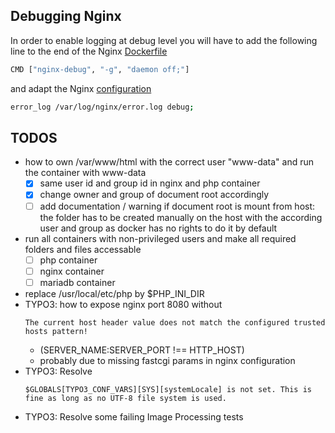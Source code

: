 ## Debugging Nginx
In order to enable logging at debug level you will have to add the following line to the end of the
Nginx [Dockerfile](nginx/Dockerfile)
```bash
CMD ["nginx-debug", "-g", "daemon off;"]
```
and adapt the Nginx [configuration](nginx/nginx.conf)
```bash
error_log /var/log/nginx/error.log debug;
```

## TODOS

- how to own /var/www/html with the correct user "www-data" and run the container with www-data
    - [x] same user id and group id in nginx and php container
    - [x] change owner and group of document root accordingly
    - [ ] add documentation / warning if document root is mount from host: the folder has to be created manually
            on the host with the according user and group as docker has no rights to do it by default
- run all containers with non-privileged users and make all required folders and files accessable
    - [ ] php container
    - [ ] nginx container
    - [ ] mariadb container
- replace /usr/local/etc/php by $PHP_INI_DIR
- TYPO3: how to expose nginx port 8080 without
  ```
  The current host header value does not match the configured trusted hosts pattern!
  ```
    - (SERVER_NAME:SERVER_PORT !== HTTP_HOST)
    - probably due to missing fastcgi params in nginx configuration
- TYPO3: Resolve
    ```
    $GLOBALS[TYPO3_CONF_VARS][SYS][systemLocale] is not set. This is fine as long as no UTF-8 file system is used.
    ```
- TYPO3: Resolve some failing Image Processing tests
